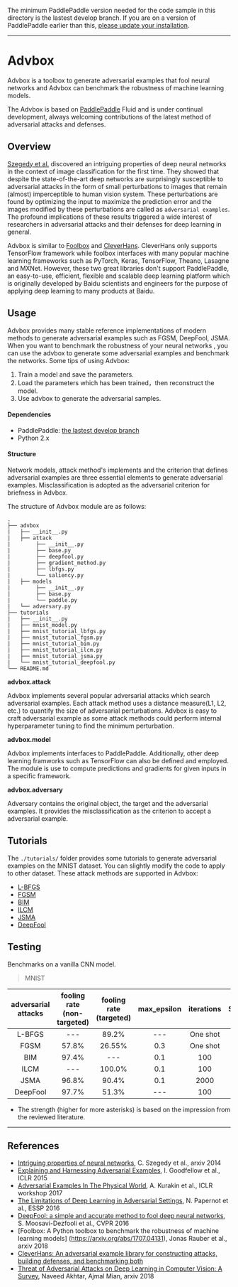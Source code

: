 The minimum PaddlePaddle version needed for the code sample in this directory is the lastest develop branch. If you are on a version of PaddlePaddle earlier than this, [please update your installation](http://www.paddlepaddle.org/docs/develop/documentation/en/build_and_install/pip_install_en.html).

---

# Advbox

Advbox is a toolbox to generate adversarial examples that fool neural networks and Advbox can benchmark the robustness of machine learning models.

The Advbox is based on [PaddlePaddle](https://github.com/PaddlePaddle/Paddle) Fluid and is under continual development, always welcoming contributions of the latest method of adversarial attacks and defenses.


## Overview
[Szegedy et al.](https://arxiv.org/abs/1312.6199) discovered an intriguing properties of deep neural networks in the context of image classification for the first time. They showed that despite the state-of-the-art deep networks are surprisingly susceptible to adversarial attacks in the form of small perturbations to images that remain (almost) imperceptible to human vision system. These perturbations are found by optimizing the input to maximize the prediction error and the images modified by these perturbations are called as `adversarial examples`. The profound implications of these results triggered a wide interest of researchers in adversarial attacks and their defenses for deep learning in general.

Advbox is similar to [Foolbox](https://github.com/bethgelab/foolbox) and [CleverHans](https://github.com/tensorflow/cleverhans). CleverHans only supports TensorFlow framework while foolbox interfaces with many popular machine learning frameworks such as PyTorch, Keras, TensorFlow, Theano, Lasagne and MXNet. However, these two great libraries don't support PaddlePaddle, an easy-to-use, efficient, flexible and scalable deep learning platform which is originally developed by Baidu scientists and engineers for the purpose of applying deep learning to many products at Baidu.

## Usage
Advbox provides many stable reference implementations of modern methods to generate adversarial examples such as FGSM, DeepFool, JSMA. When you want to benchmark the robustness of your neural networks , you can use the advbox to generate some adversarial examples and benchmark the networks. Some tips of using Advbox:

1. Train a model and save the parameters.
2. Load the parameters which has been trained，then reconstruct the model.
3. Use advbox to generate the adversarial samples.


#### Dependencies
* PaddlePaddle: [the lastest develop branch](http://www.paddlepaddle.org/docs/develop/documentation/en/build_and_install/pip_install_en.html)
* Python 2.x

#### Structure

Network models, attack method's implements and the criterion that defines adversarial examples are three essential elements to generate adversarial examples. Misclassification is adopted as the adversarial criterion for briefness in Advbox.

The structure of Advbox module are as follows:

    .
    ├── advbox
    |   ├── __init__.py
    |   ├── attack
    |        ├── __init__.py
    |        ├── base.py
    |        ├── deepfool.py
    |        ├── gradient_method.py
    |        ├── lbfgs.py
    |        └── saliency.py
    |   ├── models
    |        ├── __init__.py
    |        ├── base.py
    |        └── paddle.py
    |   └── adversary.py
    ├── tutorials
    |   ├── __init__.py
    |   ├── mnist_model.py
    |   ├── mnist_tutorial_lbfgs.py
    |   ├── mnist_tutorial_fgsm.py
    |   ├── mnist_tutorial_bim.py
    |   ├── mnist_tutorial_ilcm.py
    |   ├── mnist_tutorial_jsma.py
    |   └── mnist_tutorial_deepfool.py
    └── README.md

**advbox.attack**

Advbox implements several popular adversarial attacks which search adversarial examples. Each attack method uses a distance measure(L1, L2, etc.) to quantify the size of adversarial perturbations. Advbox is easy to craft adversarial example as some attack methods could perform internal hyperparameter tuning to find the minimum perturbation.

**advbox.model**

Advbox implements interfaces to PaddlePaddle. Additionally, other deep learning framworks such as TensorFlow can also be defined and employed. The module is use to compute predictions and gradients for given inputs in a specific framework.

**advbox.adversary**

Adversary contains the original object, the target and the adversarial examples. It provides the misclassification as the criterion to accept a adversarial example.

## Tutorials
The `./tutorials/` folder provides some tutorials to generate adversarial examples on the MNIST dataset. You can slightly modify the code to apply to other dataset. These attack methods are supported in Advbox:

* [L-BFGS](https://arxiv.org/abs/1312.6199)
* [FGSM](https://arxiv.org/abs/1412.6572)
* [BIM](https://arxiv.org/abs/1607.02533)
* [ILCM](https://arxiv.org/abs/1607.02533)
* [JSMA](https://arxiv.org/pdf/1511.07528)
* [DeepFool](https://arxiv.org/abs/1511.04599)

## Testing
Benchmarks on a vanilla CNN model.

> MNIST

|  adversarial attacks  |  fooling rate (non-targeted)  | fooling rate (targeted) | max_epsilon | iterations | Strength |
|:-----:| :----: | :---: | :----: | :----: | :----: |
|L-BFGS| --- | 89.2% | --- | One shot | *** |
|FGSM| 57.8% | 26.55% | 0.3 | One shot| *** |
|BIM| 97.4% | --- | 0.1 | 100 | **** |
|ILCM| ---  | 100.0% | 0.1 | 100 | **** |
|JSMA| 96.8% | 90.4%| 0.1 | 2000 | *** |
|DeepFool| 97.7% | 51.3% | --- | 100 | **** |

* The strength (higher for more asterisks) is based on the impression from the reviewed literature.

---
## References
* [Intriguing properties of neural networks](https://arxiv.org/abs/1312.6199), C. Szegedy et al., arxiv 2014
* [Explaining and Harnessing Adversarial Examples](https://arxiv.org/abs/1412.6572), I. Goodfellow et al., ICLR 2015
* [Adversarial Examples In The Physical World](https://arxiv.org/pdf/1607.02533v3.pdf), A. Kurakin et al., ICLR workshop 2017
* [The Limitations of Deep Learning in Adversarial Settings](https://arxiv.org/abs/1511.07528), N. Papernot et al., ESSP 2016
* [DeepFool: a simple and accurate method to fool deep neural networks](https://arxiv.org/abs/1511.04599), S. Moosavi-Dezfooli et al., CVPR 2016
* [Foolbox: A Python toolbox to benchmark the robustness of machine learning models] (https://arxiv.org/abs/1707.04131), Jonas Rauber et al., arxiv 2018
* [CleverHans: An adversarial example library for constructing attacks, building defenses, and benchmarking both](https://github.com/tensorflow/cleverhans#setting-up-cleverhans)
* [Threat of Adversarial Attacks on Deep Learning in Computer Vision: A Survey](https://arxiv.org/abs/1801.00553), Naveed Akhtar, Ajmal Mian, arxiv 2018
